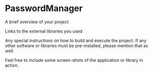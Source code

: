 # PasswordManager
A brief overview of your project

Links to the external libraries you used

Any special instructions on how to build and execute the project.  If any other software or libraries must be pre-installed, please mention that as well.

Feel free to include some screen-shots of the application or library in action. 
